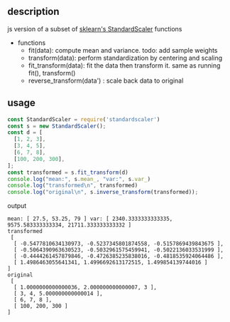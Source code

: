 ## description
js version of a subset of [sklearn's StandardScaler](https://scikit-learn.org/stable/modules/generated/sklearn.preprocessing.StandardScaler.html) functions

- functions
  - fit(data): compute mean and variance. todo: add sample weights
  - transform(data): perform standardization by centering and scaling
  - fit_transform(data): fit the data then transform it. same as running fit(), transform()
  - reverse_transform(data') : scale back data to original


## usage
```javascript
const StandardScaler = require('standardscaler')
const s = new StandardScaler();
const d = [
  [1, 2, 3],
  [3, 4, 5],
  [6, 7, 8],
  [100, 200, 300],
];
const transformed = s.fit_transform(d)
console.log("mean:", s.mean_, "var:", s.var_)
console.log("transformed\n", transformed)
console.log("original\n", s.inverse_transform(transformed));
```
output
```
mean: [ 27.5, 53.25, 79 ] var: [ 2340.3333333333335, 9575.583333333334, 21711.333333333332 ]
transformed
 [
  [ -0.5477810634130973, -0.5237345801874558, -0.5157869439843675 ],
  [ -0.5064390963630523, -0.5032961575459941, -0.5022136033531999 ],
  [ -0.4444261457879846, -0.4726385235838016, -0.4818535924064486 ],
  [ 1.4986463055641341, 1.4996692613172515, 1.499854139744016 ]
]
original
 [
  [ 1.0000000000000036, 2.000000000000007, 3 ],
  [ 3, 4, 5.000000000000014 ],
  [ 6, 7, 8 ],
  [ 100, 200, 300 ]
]
```